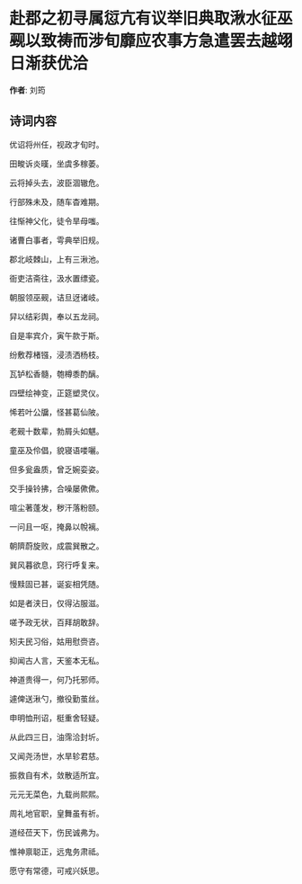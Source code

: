 # 赴郡之初寻属愆亢有议举旧典取湫水征巫觋以致祷而涉旬靡应农事方急遣罢去越翊日渐获优洽

**作者**: 刘筠

## 诗词内容

优诏将州任，视政才旬时。

田畯诉炎暵，坐虞多稼萎。

云将掉头去，波臣涸辙危。

行部殊未及，随车杳难期。

往惭神父化，徒令旱母嗤。

诸曹白事者，雩典举旧规。

郡北岐棘山，上有三湫池。

衙吏洁斋往，汲水置缥瓷。

朝服领巫觋，诘旦迓诸岐。

舁以结彩舆，奉以五龙祠。

自是率宾介，寅午款于斯。

纷敷荐楮镪，浸渍洒杨枝。

瓦𬬻松香髓，匏樽黍酌醨。

四壁绘神变，正筵塑灵仪。

悕若叶公牖，怪甚葛仙陂。

老觋十数辈，勃屑头如魌。

童巫及伶倡，貌寝语喽囇。

但多瓮盎质，曾乏婉娈姿。

交手操铃拂，合噪屡僛僛。

喧尘著蓬发，秽汗落粉颐。

一问且一呕，掩鼻以帨褵。

朝隮蔚旋败，成震巽散之。

巽风暮欲息，窍行呼复来。

慢黩固已甚，诞妄相凭随。

如是者浃日，仅得沾服滋。

嗟予政无状，百拜胡敢辞。

矧夫民习俗，姑用慰赍咨。

抑闻古人言，天鉴本无私。

神道贵得一，何乃托邪师。

遽俾送湫勺，撤役勤茧丝。

申明恤刑诏，梃重舍轻疑。

从此四三日，油霈洽封圻。

又闻尧汤世，水旱轸君慈。

振救自有术，敛散适所宜。

元元无菜色，九载尚熙熙。

周礼地官职，皇舞虽有祈。

道经莅天下，伤民诚弗为。

惟神禀聪正，远鬼务肃祗。

愿守有常德，可戒兴妖思。

